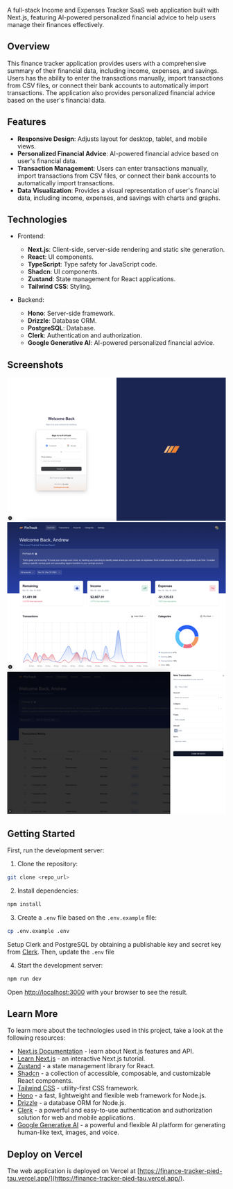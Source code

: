 A full-stack Income and Expenses Tracker SaaS web application built with Next.js, featuring AI-powered personalized financial advice to help users manage their finances effectively.

## Overview

This finance tracker application provides users with a comprehensive summary of their financial data, including income, expenses, and savings. Users has the ability to enter the transactions manually, import transactions from CSV files, or connect their bank accounts to automatically import transactions. The application also provides personalized financial advice based on the user's financial data.

## Features

- **Responsive Design**: Adjusts layout for desktop, tablet, and mobile views.
- **Personalized Financial Advice**: AI-powered financial advice based on user's financial data.
- **Transaction Management**: Users can enter transactions manually, import transactions from CSV files, or connect their bank accounts to automatically import transactions.
- **Data Visualization**: Provides a visual representation of user's financial data, including income, expenses, and savings with charts and graphs.

## Technologies
- Frontend:
  - **Next.js**: Client-side, server-side rendering and static site generation.
  - **React**: UI components.
  - **TypeScript**: Type safety for JavaScript code.
  - **Shadcn**: UI components.
  - **Zustand**: State management for React applications.
  - **Tailwind CSS**: Styling.
  
- Backend:
  - **Hono**: Server-side framework.
  - **Drizzle**: Database ORM.
  - **PostgreSQL**: Database.
  - **Clerk**: Authentication and authorization.
  - **Google Generative AI**: AI-powered personalized financial advice.

## Screenshots

![Screenshot 1](./assets/finance-1.png)
![Screenshot 2](./assets/finance-2.png)
![Screenshot 3](./assets/finance-3.png)

## Getting Started

First, run the development server:

1. Clone the repository:
```bash
git clone <repo_url>
```

2. Install dependencies:
```bash
npm install
```

3. Create a `.env` file based on the `.env.example` file:
```bash
cp .env.example .env
```

Setup Clerk and PostgreSQL by obtaining a publishable key and secret key from [Clerk](https://clerk.com/). Then, update the `.env` file

4. Start the development server:
```bash
npm run dev
```

Open [http://localhost:3000](http://localhost:3000) with your browser to see the result.

## Learn More

To learn more about the technologies used in this project, take a look at the following resources:

- [Next.js Documentation](https://nextjs.org/docs) - learn about Next.js features and API.
- [Learn Next.js](https://nextjs.org/learn) - an interactive Next.js tutorial.
- [Zustand](https://github.com/pmndrs/zustand) - a state management library for React.
- [Shadcn](https://ui.shadcn.com/) - a collection of accessible, composable, and customizable React components.
- [Tailwind CSS](https://tailwindcss.com/) - utility-first CSS framework.
- [Hono](https://hono.dev/) - a fast, lightweight and flexible web framework for Node.js.
- [Drizzle](https://drizzle.org/) - a database ORM for Node.js.
- [Clerk](https://clerk.com/) - a powerful and easy-to-use authentication and authorization solution for web and mobile applications.
- [Google Generative AI](https://cloud.google.com/generative-ai) - a powerful and flexible AI platform for generating human-like text, images, and voice.


## Deploy on Vercel

The web application is deployed on Vercel at [https://finance-tracker-pied-tau.vercel.app/](https://finance-tracker-pied-tau.vercel.app/).